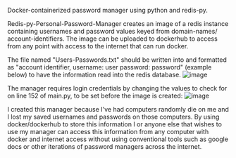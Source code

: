 Docker-containerized password manager using python and redis-py. 

Redis-py-Personal-Password-Manager creates an image of a redis instance containing usernames and password values keyed from domain-names/ account-identifiers. The image can be uploaded to dockerhub to access from any point with access to the internet that can run docker.

The file named "Users-Passwords.txt" should be written into and formatted as 
"account identifier, username: user password: password" (example below) to have the information read into the redis database.
![image](https://github.com/user-attachments/assets/a6bdd20f-9bbe-43ab-a50e-d6a23bca29f6)

The manager requires login credentials by changing the values to check for on line 152 of main.py, to be set before the image is created:
![image](https://github.com/user-attachments/assets/be5270ea-e984-4f56-8e4a-56d1b20aa2c6)

I created this manager because I've had computers randomly die on me and I lost my saved usernames and passwords on those computers. By using docker/dockerhub to store this information I or anyone else that wishes to use my manager can access this information from any 
computer with docker and internet access without using conventional tools such as google docs or other iterations of password managers across the internet.
